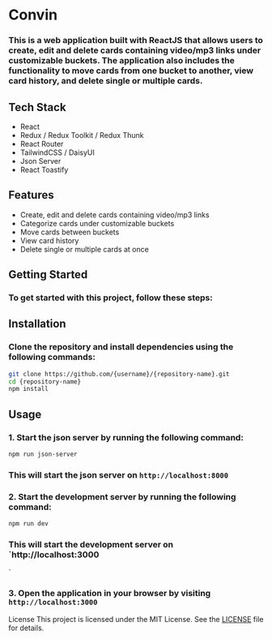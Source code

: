 # Convin

### This is a web application built with ReactJS that allows users to create, edit and delete cards containing video/mp3 links under customizable buckets. The application also includes the functionality to move cards from one bucket to another, view card history, and delete single or multiple cards.

## Tech Stack

- React
- Redux / Redux Toolkit / Redux Thunk
- React Router
- TailwindCSS / DaisyUI
- Json Server
- React Toastify

## Features

- Create, edit and delete cards containing video/mp3 links
- Categorize cards under customizable buckets
- Move cards between buckets
- View card history
- Delete single or multiple cards at once

## Getting Started

### To get started with this project, follow these steps:

## Installation

### Clone the repository and install dependencies using the following commands:

```sh
git clone https://github.com/{username}/{repository-name}.git
cd {repository-name}
npm install
```

## Usage

### 1. Start the json server by running the following command:

```sh
npm run json-server
```

### This will start the json server on `http://localhost:8000`

### 2. Start the development server by running the following command:

```sh
npm run dev
```

### This will start the development server on `http://localhost:3000

`

### 3. Open the application in your browser by visiting `http://localhost:3000`

License
This project is licensed under the MIT License. See the [LICENSE](./LICENSE) file for details.
